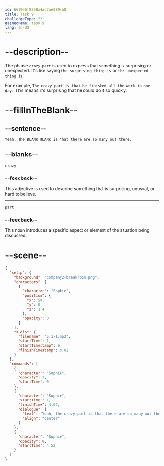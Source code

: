 ```yaml
---
id: 6629e6f8758adad2ae0894b0
title: Task 9
challengeType: 22
dashedName: task-9
lang: en-US
---
```


<!-- (Audio) Sophie: Yeah. The crazy part is that there are so many out there. -->

# --description--

The phrase `crazy part` is used to express that something is surprising or unexpected. It's like saying `the surprising thing is` or `the unexpected thing is`.

For example, `The crazy part is that he finished all the work in one day.` This means it's surprising that he could do it so quickly.


# --fillInTheBlank--

## --sentence--

`Yeah. The BLANK BLANK is that there are so many out there.`

## --blanks--

`crazy`

### --feedback--

This adjective is used to describe something that is surprising, unusual, or hard to believe.

---

`part`

### --feedback--

This noun introduces a specific aspect or element of the situation being discussed.

# --scene--

```json
{
  "setup": {
    "background": "company2-breakroom.png",
    "characters": [
      {
        "character": "Sophie",
        "position": {
          "x": 50,
          "y": 0,
          "z": 1.4
        },
        "opacity": 0
      }
    ],
    "audio": {
      "filename": "5.1-1.mp3",
      "startTime": 1,
      "startTimestamp": 6,
      "finishTimestamp": 9.02
    }
  },
  "commands": [
    {
      "character": "Sophie",
      "opacity": 1,
      "startTime": 0
    },
    {
      "character": "Sophie",
      "startTime": 1,
      "finishTime": 4.02,
      "dialogue": {
        "text": "Yeah, the crazy part is that there are so many out there.",
        "align": "center"
      }
    },
    {
      "character": "Sophie",
      "opacity": 0,
      "startTime": 4.52
    }
  ]
}
```
